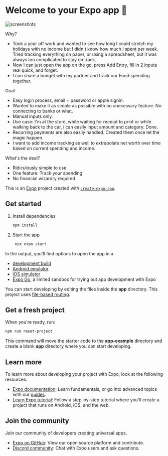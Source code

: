 # Welcome to your Expo app 👋

![screenshots](https://github.com/user-attachments/assets/a36bdb5f-ff37-4407-8d5e-97a79a3c7448)

Why?
- Took a year off work and wanted to see how long I could stretch my holidays with no income but I didn't know how much I spent
  per week. Tried tracking everything on paper, or using a spreadsheet, but it was always too complicated to stay on track.
- Now I can just open the app on the go, press Add Entry, fill in 2 inputs real quick, and forget.
- I can share a budget with my partner and track our Food spending together.

Goal
- Easy login process, email + password or apple signin.
- Wanted to make it as simple as possible with no unecessary feature. No connecting to banks or what.
- Manual inputs only.
- Use case: I'm at the store, while waiting for receipt to print or while walking back to the car,
i can easily input amount and category. Done.
- Recurring payments are also easily handled. Created them once let the magic happen.
- I want to add income tracking as well to extrapolate net worth over time based on current spending and income.

What's the deal?
- Ridiculously simple to use
- One feature: Track your spending
- No financial wizardry required

This is an [Expo](https://expo.dev) project created with [`create-expo-app`](https://www.npmjs.com/package/create-expo-app).

## Get started

1. Install dependencies

   ```bash
   npm install
   ```

2. Start the app

   ```bash
    npx expo start
   ```

In the output, you'll find options to open the app in a

- [development build](https://docs.expo.dev/develop/development-builds/introduction/)
- [Android emulator](https://docs.expo.dev/workflow/android-studio-emulator/)
- [iOS simulator](https://docs.expo.dev/workflow/ios-simulator/)
- [Expo Go](https://expo.dev/go), a limited sandbox for trying out app development with Expo

You can start developing by editing the files inside the **app** directory. This project uses [file-based routing](https://docs.expo.dev/router/introduction).

## Get a fresh project

When you're ready, run:

```bash
npm run reset-project
```

This command will move the starter code to the **app-example** directory and create a blank **app** directory where you can start developing.

## Learn more

To learn more about developing your project with Expo, look at the following resources:

- [Expo documentation](https://docs.expo.dev/): Learn fundamentals, or go into advanced topics with our [guides](https://docs.expo.dev/guides).
- [Learn Expo tutorial](https://docs.expo.dev/tutorial/introduction/): Follow a step-by-step tutorial where you'll create a project that runs on Android, iOS, and the web.

## Join the community

Join our community of developers creating universal apps.

- [Expo on GitHub](https://github.com/expo/expo): View our open source platform and contribute.
- [Discord community](https://chat.expo.dev): Chat with Expo users and ask questions.
